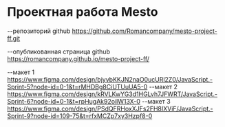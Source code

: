 # Проектная работа Mesto
--репозиторий github
https://github.com/Romancompany/mesto-project-ff.git

--опубликованная страница github
https://romancompany.github.io/mesto-project-ff/

--макет 1
https://www.figma.com/design/bjyvbKKJN2naO0ucURl2Z0/JavaScript.-Sprint-5?node-id=0-1&t=rMHDBg8CiUTUuUA5-0
--макет 2
https://www.figma.com/design/kRVLKwYG3d1HGLvh7JFWRT/JavaScript.-Sprint-6?node-id=0-1&t=rpHugAk92oilW13X-0
--макет 3
https://www.figma.com/design/PSdQFRHoxXJFs2FH8IXViF/JavaScript.-Sprint-9?node-id=109-75&t=rfxMCZp7xy3Hzpf8-0

